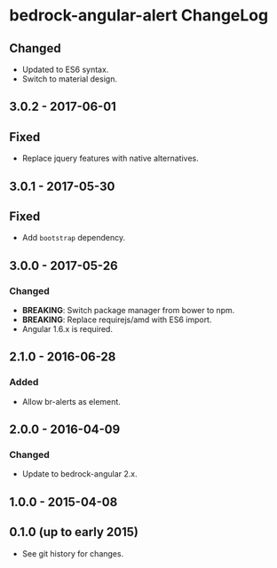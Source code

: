 # bedrock-angular-alert ChangeLog

## Changed
- Updated to ES6 syntax.
- Switch to material design.

## 3.0.2 - 2017-06-01

## Fixed
- Replace jquery features with native alternatives.

## 3.0.1 - 2017-05-30

## Fixed
- Add `bootstrap` dependency.

## 3.0.0 - 2017-05-26

### Changed
- **BREAKING**: Switch package manager from bower to npm.
- **BREAKING**: Replace requirejs/amd with ES6 import.
- Angular 1.6.x is required.

## 2.1.0 - 2016-06-28

### Added
- Allow br-alerts as element.

## 2.0.0 - 2016-04-09

### Changed
- Update to bedrock-angular 2.x.

## 1.0.0 - 2015-04-08

## 0.1.0 (up to early 2015)

- See git history for changes.
